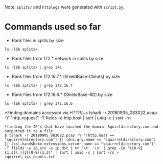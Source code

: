 Note: `splits/` and `httplogs` were generated with `script.py`.

# Commands used so far
* Rank files in splits by size
```console
ls -lSh splits/
```
* Rank files from 172.* network in splits by size
```console
ls -lSh splits/ | grep 172
```
* Rank files from 172.16.7.* (ShieldBase-Clients) by size
```console
ls -lSh splits/ | grep 172.16.7
```
* Rank files from 172.16.6.* (ShieldBase-RD) by size
```console
ls -lSh splits/ | grep 172.16.6
```
*Finding domains accessed via HTTP/+s
tshark -r 20180905_083022.pcap -Y "http.request" -T fields -e http.host   | sort | uniq -c | sort -rn
```
*finding the IP's that have touched the domain Squirldirectory.com and outputted it to a file
$ tshark -r 20180905_083022.pcap -Y '(http.host == "squirreldirectory.com") || (dns.qry.name == "squirreldirectory.com") || (ssl.handshake.extensions_server_name == "squirreldirectory.com")' -T fields -e ip.src -e ip.dst | tr '\t' '\n' | grep -Eo '([0-9]{1,3}\.){3}[0-9]{1,3}' | sort | uniq -c | sort -rn > squirrel_ips_counts.txt
```
